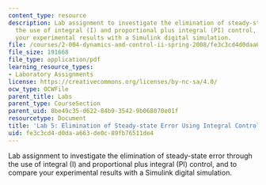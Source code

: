 ```yaml
---
content_type: resource
description: Lab assignment to investigate the elimination of steady-state error through
  the use of integral (I) and proportional plus integral (PI) control, and to compare
  your experimental results with a Simulink digital simulation.
file: /courses/2-004-dynamics-and-control-ii-spring-2008/fe3c3cd4d0daa663de0c89fb76511de4_lab5.pdf
file_size: 191668
file_type: application/pdf
learning_resource_types:
- Laboratory Assignments
license: https://creativecommons.org/licenses/by-nc-sa/4.0/
ocw_type: OCWFile
parent_title: Labs
parent_type: CourseSection
parent_uid: 8be49c35-d622-84b9-3542-9b068070e01f
resourcetype: Document
title: 'Lab 5: Elimination of Steady-state Error Using Integral Control Action'
uid: fe3c3cd4-d0da-a663-de0c-89fb76511de4
---
```

Lab assignment to investigate the elimination of steady-state error through the use of integral (I) and proportional plus integral (PI) control, and to compare your experimental results with a Simulink digital simulation.